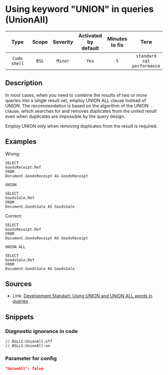 # Using keyword "UNION" in queries (UnionAll)

|     Type     | Scope | Severity | Activated<br>by default | Minutes<br>to fix |                       Теги                       |
|:------------:|:-----:|:--------:|:-----------------------------:|:-----------------------:|:------------------------------------------------:|
| `Code smell` | `BSL` | `Minor`  |             `Yes`             |           `5`           | `standard`<br>`sql`<br>`performance` |

<!-- Блоки выше заполняются автоматически, не трогать -->
## Description
In most cases, when you need to combine the results of two or more queries into a single result set, employ UNION ALL clause instead of UNION. The recommendation is based on the algorithm of the UNION clause, which searches for and removes duplicates from the united result even when duplicates are impossible by the query design.

Employ UNION only when removing duplicates from the result is required.

## Examples

Wrong:
```bsl
SELECT
GoodsReceipt.Ref
FROM
Document.GoodsReceipt AS GoodsReceipt

UNION

SELECT
GoodsSale.Ref
FROM
Document.GoodsSale AS GoodsSale
```

Сorrect:

```bsl
SELECT
GoodsReceipt.Ref
FROM
Document.GoodsReceipt AS GoodsReceipt

UNION ALL

SELECT
GoodsSale.Ref
FROM
Document.GoodsSale AS GoodsSale
```

## Sources
* Link: [Development Standart: Using UNION and UNION ALL words in queries](https://its.1c.ru/db/v8std#content:434:hdoc)

## Snippets

<!-- Блоки ниже заполняются автоматически, не трогать -->
### Diagnostic ignorance in code

```bsl
// BSLLS:UnionAll-off
// BSLLS:UnionAll-on
```

### Parameter for config

```json
"UnionAll": false
```
